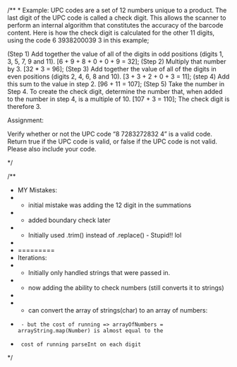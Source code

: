 /**
 * 
Example:
UPC codes are a set of 12 numbers unique to a product. The last digit of the UPC code is called a check digit. This allows the scanner to perform an internal algorithm that constitutes the accuracy of the barcode content. Here is how the check digit is calculated for the other 11 digits, using the code 6 3938200039 3 in this example;

(Step 1) Add together the value of all of the digits in odd positions (digits 1, 3, 5, 7, 9 and 11).  [6 + 9 + 8 + 0 + 0 + 9 = 32];
(Step 2) Multiply that number by 3.  [32 * 3 = 96];
(Step 3) Add together the value of all of the digits in even positions (digits 2, 4, 6, 8 and 10).  [3 + 3 + 2 + 0 + 3 = 11];
(step 4) Add this sum to the value in step 2.  [96 + 11 = 107];
(Step 5) Take the number in Step 4. To create the check digit, determine the number that, when added to the number in step 4, is a multiple of 10.  [107 + 3 = 110];
The check digit is therefore 3.

Assignment:

Verify whether or not the UPC code “8 7283272832 4” is a valid code. Return true if the UPC code is valid, or false if the UPC code is not valid. Please also include your code. 

*/

/**
 * MY Mistakes:
 *  - initial mistake was adding the 12 digit in the summations
 *  - added boundary check later
 *  - Initially used .trim() instead of .replace() - Stupid!! lol
 *  
 * =========
 * Iterations:
 *   - Initially only handled strings that were passed in.
 *   - now adding the ability to check numbers (still converts it to strings)
 *   
 *   - can convert the array of strings(char) to an array of numbers:
 *      - but the cost of running => arrayOfNumbers = arrayString.map(Number) is almost equal to the
 *      cost of running parseInt on each digit
 */
